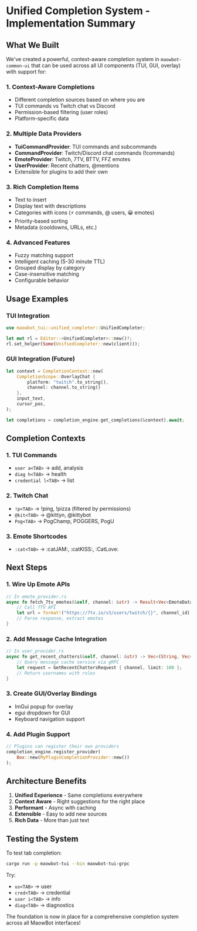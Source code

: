 # Unified Completion System - Implementation Summary

## What We Built

We've created a powerful, context-aware completion system in `maowbot-common-ui` that can be used across all UI components (TUI, GUI, overlay) with support for:

### 1. **Context-Aware Completions**
- Different completion sources based on where you are
- TUI commands vs Twitch chat vs Discord
- Permission-based filtering (user roles)
- Platform-specific data

### 2. **Multiple Data Providers**
- **TuiCommandProvider**: TUI commands and subcommands
- **CommandProvider**: Twitch/Discord chat commands (!commands)
- **EmoteProvider**: Twitch, 7TV, BTTV, FFZ emotes
- **UserProvider**: Recent chatters, @mentions
- Extensible for plugins to add their own

### 3. **Rich Completion Items**
- Text to insert
- Display text with descriptions
- Categories with icons (⚡ commands, @ users, 😀 emotes)
- Priority-based sorting
- Metadata (cooldowns, URLs, etc.)

### 4. **Advanced Features**
- Fuzzy matching support
- Intelligent caching (5-30 minute TTL)
- Grouped display by category
- Case-insensitive matching
- Configurable behavior

## Usage Examples

### TUI Integration
```rust
use maowbot_tui::unified_completer::UnifiedCompleter;

let mut rl = Editor::<UnifiedCompleter>::new()?;
rl.set_helper(Some(UnifiedCompleter::new(client)));
```

### GUI Integration (Future)
```rust
let context = CompletionContext::new(
    CompletionScope::OverlayChat { 
        platform: "twitch".to_string(),
        channel: channel.to_string() 
    },
    input_text,
    cursor_pos,
);

let completions = completion_engine.get_completions(&context).await;
```

## Completion Contexts

### 1. TUI Commands
- `user a<TAB>` → add, analysis
- `diag h<TAB>` → health
- `credential l<TAB>` → list

### 2. Twitch Chat
- `!p<TAB>` → !ping, !pizza (filtered by permissions)
- `@kit<TAB>` → @kittyn, @kittybot
- `Pog<TAB>` → PogChamp, POGGERS, PogU

### 3. Emote Shortcodes
- `:cat<TAB>` → :catJAM:, :catKISS:, :CatLove:

## Next Steps

### 1. **Wire Up Emote APIs**
```rust
// In emote_provider.rs
async fn fetch_7tv_emotes(&self, channel: &str) -> Result<Vec<EmoteData>> {
    // Call 7TV API
    let url = format!("https://7tv.io/v3/users/twitch/{}", channel_id);
    // Parse response, extract emotes
}
```

### 2. **Add Message Cache Integration**
```rust
// In user_provider.rs
async fn get_recent_chatters(&self, channel: &str) -> Vec<(String, Vec<String>)> {
    // Query message cache service via gRPC
    let request = GetRecentChattersRequest { channel, limit: 100 };
    // Return usernames with roles
}
```

### 3. **Create GUI/Overlay Bindings**
- ImGui popup for overlay
- egui dropdown for GUI
- Keyboard navigation support

### 4. **Add Plugin Support**
```rust
// Plugins can register their own providers
completion_engine.register_provider(
    Box::new(MyPluginCompletionProvider::new())
);
```

## Architecture Benefits

1. **Unified Experience** - Same completions everywhere
2. **Context Aware** - Right suggestions for the right place
3. **Performant** - Async with caching
4. **Extensible** - Easy to add new sources
5. **Rich Data** - More than just text

## Testing the System

To test tab completion:
```bash
cargo run -p maowbot-tui --bin maowbot-tui-grpc
```

Try:
- `us<TAB>` → user
- `cred<TAB>` → credential
- `user i<TAB>` → info
- `diag<TAB>` → diagnostics

The foundation is now in place for a comprehensive completion system across all MaowBot interfaces!